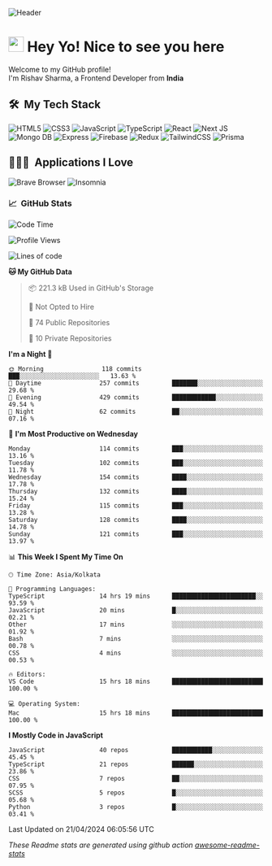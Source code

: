 ![Header](https://github.com/0xrishavsharma/0xrishavsharma/assets/63146727/d1ced55d-0def-4c32-8adf-552853988438)


<h1>
  <img src="https://emojis.slackmojis.com/emojis/images/1531849430/4246/blob-sunglasses.gif?1531849430" width="30"/> 
  Hey Yo! Nice to see you here 
<!--   <img src="https://user-images.githubusercontent.com/18350557/176309783-0785949b-9127-417c-8b55-ab5a4333674e.gif" width="30"/>  -->
</h1> 

<p>Welcome to my GitHub profile! </br> I'm Rishav Sharma, a Frontend Developer from <b>India</b>
<h2> 🛠 &nbsp;My Tech Stack</h3>

  ![HTML5](https://img.shields.io/badge/html5-%23E34F26.svg?style=for-the-badge&logo=html5&logoColor=white)
  ![CSS3](https://img.shields.io/badge/css3-%231572B6.svg?style=for-the-badge&logo=css3&logoColor=white)
  ![JavaScript](https://img.shields.io/badge/javascript-%23323330.svg?style=for-the-badge&logo=javascript&logoColor=%23F7DF1E)
  ![TypeScript](https://img.shields.io/badge/typescript-%23007ACC.svg?style=for-the-badge&logo=typescript&logoColor=white)
  ![React](https://img.shields.io/badge/react-%2320232a.svg?style=for-the-badge&logo=react&logoColor=%2361DAFB)
  ![Next JS](https://img.shields.io/badge/Next-black?style=for-the-badge&logo=next.js&logoColor=white)
  ![Mongo DB](https://img.shields.io/badge/MongoDB-13AA52?style=for-the-badge&logo=next.js&logoColor=white)
  ![Express](https://img.shields.io/badge/Express-1D1F21?style=for-the-badge&logo=express&logoColor=white)
  ![Firebase](https://img.shields.io/badge/Firebase-039BE5?style=for-the-badge&logo=Firebase&logoColor=white)
  ![Redux](https://img.shields.io/badge/redux-%23593d88.svg?style=for-the-badge&logo=redux&logoColor=white)
  ![TailwindCSS](https://img.shields.io/badge/tailwindcss-%2338B2AC.svg?style=for-the-badge&logo=tailwind-css&logoColor=white)
  ![Prisma](https://img.shields.io/badge/Prisma-3982CE?style=for-the-badge&logo=Prisma&logoColor=white)

<h2> 👨🏻‍💻 &nbsp;Applications I Love </h3>

  ![Brave Browser](https://img.shields.io/badge/-Brave_Browser-FB542B?style=for-the-badge&logo=brave&logoColor=white)
  ![Insomnia](https://img.shields.io/badge/-Insomnia-5849BE?style=for-the-badge&logo=insomnia&logoColor=white)


<h3> 📈 &nbsp;GitHub Stats </h3>

<!--START_SECTION:waka-->
![Code Time](http://img.shields.io/badge/Code%20Time-69%20hrs%2040%20mins-blue)

![Profile Views](http://img.shields.io/badge/Profile%20Views-1-blue)

![Lines of code](https://img.shields.io/badge/From%20Hello%20World%20I%27ve%20Written-8.2%20million%20lines%20of%20code-blue)

**🐱 My GitHub Data** 

> 📦 221.3 kB Used in GitHub's Storage 
 > 
> 🚫 Not Opted to Hire
 > 
> 📜 74 Public Repositories 
 > 
> 🔑 10 Private Repositories 
 > 
**I'm a Night 🦉** 

```text
🌞 Morning                118 commits         ███░░░░░░░░░░░░░░░░░░░░░░   13.63 % 
🌆 Daytime                257 commits         ███████░░░░░░░░░░░░░░░░░░   29.68 % 
🌃 Evening                429 commits         ████████████░░░░░░░░░░░░░   49.54 % 
🌙 Night                  62 commits          ██░░░░░░░░░░░░░░░░░░░░░░░   07.16 % 
```
📅 **I'm Most Productive on Wednesday** 

```text
Monday                   114 commits         ███░░░░░░░░░░░░░░░░░░░░░░   13.16 % 
Tuesday                  102 commits         ███░░░░░░░░░░░░░░░░░░░░░░   11.78 % 
Wednesday                154 commits         ████░░░░░░░░░░░░░░░░░░░░░   17.78 % 
Thursday                 132 commits         ████░░░░░░░░░░░░░░░░░░░░░   15.24 % 
Friday                   115 commits         ███░░░░░░░░░░░░░░░░░░░░░░   13.28 % 
Saturday                 128 commits         ████░░░░░░░░░░░░░░░░░░░░░   14.78 % 
Sunday                   121 commits         ███░░░░░░░░░░░░░░░░░░░░░░   13.97 % 
```


📊 **This Week I Spent My Time On** 

```text
🕑︎ Time Zone: Asia/Kolkata

💬 Programming Languages: 
TypeScript               14 hrs 19 mins      ███████████████████████░░   93.59 % 
JavaScript               20 mins             █░░░░░░░░░░░░░░░░░░░░░░░░   02.21 % 
Other                    17 mins             ░░░░░░░░░░░░░░░░░░░░░░░░░   01.92 % 
Bash                     7 mins              ░░░░░░░░░░░░░░░░░░░░░░░░░   00.78 % 
CSS                      4 mins              ░░░░░░░░░░░░░░░░░░░░░░░░░   00.53 % 

🔥 Editors: 
VS Code                  15 hrs 18 mins      █████████████████████████   100.00 % 

💻 Operating System: 
Mac                      15 hrs 18 mins      █████████████████████████   100.00 % 
```

**I Mostly Code in JavaScript** 

```text
JavaScript               40 repos            ███████████░░░░░░░░░░░░░░   45.45 % 
TypeScript               21 repos            ██████░░░░░░░░░░░░░░░░░░░   23.86 % 
CSS                      7 repos             ██░░░░░░░░░░░░░░░░░░░░░░░   07.95 % 
SCSS                     5 repos             █░░░░░░░░░░░░░░░░░░░░░░░░   05.68 % 
Python                   3 repos             █░░░░░░░░░░░░░░░░░░░░░░░░   03.41 % 
```




 Last Updated on 21/04/2024 06:05:56 UTC
<!--END_SECTION:waka-->
*These Readme stats are generated using github action [awesome-readme-stats](https://github.com/anmol098/waka-readme-stats)*
